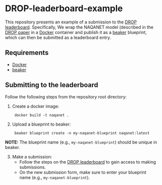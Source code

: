 # DROP-leaderboard-example

This repository presents an example of a submission to the  [DROP leaderboard](https://leaderboard.allenai.org/drop/submissions/public).
Specifically, We wrap the NAQANET model (described in the [DROP paper](https://arxiv.org/abs/1903.00161) in a [Docker](https://www.docker.com) container and publish it as a [beaker](https://beaker.org/) blueprint, which can then be submitted as a leaderboard entry.

## Requirements

* [Docker](https://www.docker.com)
* [beaker](https://beaker.org/)

## Submitting to the leaderboard

Follow the following steps from the repository root directory:

1. Create a docker image:

        docker build -t naqanet .

2. Upload a blueprint to beaker:

        beaker blueprint create -n my-naqanet-blueprint naqanet:latest

**NOTE:** The blueprint name (e.g., `my-naqanet-blueprint`) should be unique in beaker.

3. Make a submission:
   * Follow the steps on the [DROP leaderboard](https://leaderboard.allenai.org/drop/submissions/public) to gain access to making submissions.
   * On the new submission form, make sure to enter your blueprint name (e.g., `my-naqanet-blueprint`).




